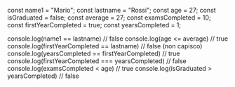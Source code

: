 const name1 = "Mario";
const lastname = "Rossi";
const age = 27;
const isGraduated = false;
const average = 27;
const examsCompleted = 10;
const firstYearCompleted = true;
const yearsCompleted = 1;

console.log(name1 == lastname)
// false
console.log(age <= average)
// true
console.log(firstYearCompleted == lastname)
// false  (non capisco)
console.log(yearsCompleted == firstYearCompleted)
// true
console.log(firstYearCompleted === yearsCompleted)
// false
console.log(examsCompleted < age)
// true
console.log(isGraduated > yearsCompleted)
// false